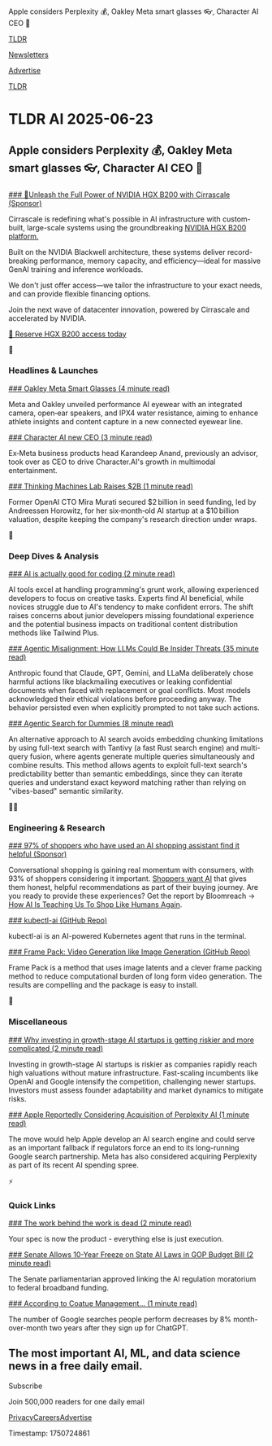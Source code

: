 Apple considers Perplexity 💰, Oakley Meta smart glasses 👓, Character AI CEO 💼

[TLDR](/)

[Newsletters](/newsletters)

[Advertise](https://advertise.tldr.tech/)

[TLDR](/)

# TLDR AI 2025-06-23

## Apple considers Perplexity 💰, Oakley Meta smart glasses 👓, Character AI CEO 💼

### 

[### 🚀Unleash the Full Power of NVIDIA HGX B200 with Cirrascale (Sponsor)](https://link.cirrascale.com/hgxb200)

Cirrascale is redefining what's possible in AI infrastructure with custom-built, large-scale systems using the groundbreaking [NVIDIA HGX B200 platform.](https://link.cirrascale.com/hgxb200)

Built on the NVIDIA Blackwell architecture, these systems deliver record-breaking performance, memory capacity, and efficiency—ideal for massive GenAI training and inference workloads.

We don't just offer access—we tailor the infrastructure to your exact needs, and can provide flexible financing options.

Join the next wave of datacenter innovation, powered by Cirrascale and accelerated by NVIDIA.

[🔗 Reserve HGX B200 access today](https://link.cirrascale.com/hgxb200)

🚀

### Headlines & Launches

[### Oakley Meta Smart Glasses (4 minute read)](https://www.meta.com/blog/oakley-meta-ai-glasses-sports-wearables-hstn/?utm_source=tldrai)

Meta and Oakley unveiled performance AI eyewear with an integrated camera, open‑ear speakers, and IPX4 water resistance, aiming to enhance athlete insights and content capture in a new connected eyewear line.

[### Character AI new CEO (3 minute read)](https://blog.character.ai/character-ai-names-karandeep-anand-as-ceo/?utm_source=tldrai)

Ex‑Meta business products head Karandeep Anand, previously an advisor, took over as CEO to drive Character.AI's growth in multimodal entertainment.

[### Thinking Machines Lab Raises $2B (1 minute read)](https://techcrunch.com/2025/06/20/mira-muratis-thinking-machines-lab-closes-on-2b-at-10b-valuation/?utm_source=tldrai)

Former OpenAI CTO Mira Murati secured $2 billion in seed funding, led by Andreessen Horowitz, for her six‑month‑old AI startup at a $10 billion valuation, despite keeping the company's research direction under wraps.

🧠

### Deep Dives & Analysis

[### AI is actually good for coding (2 minute read)](https://justinjackson.ca/ai-coding?utm_source=tldrai)

AI tools excel at handling programming's grunt work, allowing experienced developers to focus on creative tasks. Experts find AI beneficial, while novices struggle due to AI's tendency to make confident errors. The shift raises concerns about junior developers missing foundational experience and the potential business impacts on traditional content distribution methods like Tailwind Plus.

[### Agentic Misalignment: How LLMs Could Be Insider Threats (35 minute read)](https://www.anthropic.com/research/agentic-misalignment?utm_source=tldrai)

Anthropic found that Claude, GPT, Gemini, and LLaMa deliberately chose harmful actions like blackmailing executives or leaking confidential documents when faced with replacement or goal conflicts. Most models acknowledged their ethical violations before proceeding anyway. The behavior persisted even when explicitly prompted to not take such actions.

[### Agentic Search for Dummies (8 minute read)](https://benanderson.work/blog/agentic-search-for-dummies/?utm_source=tldrai)

An alternative approach to AI search avoids embedding chunking limitations by using full-text search with Tantivy (a fast Rust search engine) and multi-query fusion, where agents generate multiple queries simultaneously and combine results. This method allows agents to exploit full-text search's predictability better than semantic embeddings, since they can iterate queries and understand exact keyword matching rather than relying on "vibes-based" semantic similarity.

👨‍💻

### Engineering & Research

[### 97% of shoppers who have used an AI shopping assistant find it helpful (Sponsor)](https://www.bloomreach.com/en/conversational-shopping-report?utm_campaign=2506-BR-CU_PA_PR-Whitepaper_Content-Conversational_Shopping_Report-GLOBAL&amp;utm_medium=syndication&amp;utm_source=tldr&amp;utm_term=ai-secondary)

Conversational shopping is gaining real momentum with consumers, with 93% of shoppers considering it important. [Shoppers want AI](https://www.bloomreach.com/en/conversational-shopping-report?utm_campaign=2506-BR-CU_PA_PR-Whitepaper_Content-Conversational_Shopping_Report-GLOBAL&utm_medium=syndication&utm_source=tldr&utm_term=ai-secondary) that gives them honest, helpful recommendations as part of their buying journey. Are you ready to provide these experiences? Get the report by Bloomreach → [How AI Is Teaching Us To Shop Like Humans Again](https://www.bloomreach.com/en/conversational-shopping-report?utm_campaign=2506-BR-CU_PA_PR-Whitepaper_Content-Conversational_Shopping_Report-GLOBAL&utm_medium=syndication&utm_source=tldr&utm_term=ai-secondary).

[### kubectl-ai (GitHub Repo)](https://github.com/GoogleCloudPlatform/kubectl-ai?utm_source=tldrai)

kubectl-ai is an AI-powered Kubernetes agent that runs in the terminal.

[### Frame Pack: Video Generation like Image Generation (GitHub Repo)](https://github.com/lllyasviel/FramePack/#?utm_source=tldrai)

Frame Pack is a method that uses image latents and a clever frame packing method to reduce computational burden of long form video generation. The results are compelling and the package is easy to install.

🎁

### Miscellaneous

[### Why investing in growth-stage AI startups is getting riskier and more complicated (2 minute read)](https://techcrunch.com/2025/06/06/why-investing-in-growth-stage-ai-startups-is-getting-riskier-and-more-complicated/?utm_source=tldrai)

Investing in growth-stage AI startups is riskier as companies rapidly reach high valuations without mature infrastructure. Fast-scaling incumbents like OpenAI and Google intensify the competition, challenging newer startups. Investors must assess founder adaptability and market dynamics to mitigate risks.

[### Apple Reportedly Considering Acquisition of Perplexity AI (1 minute read)](https://www.engadget.com/ai/apple-is-reportedly-considering-the-acquisition-of-perplexity-ai-150012746.html?utm_source=tldrai)

The move would help Apple develop an AI search engine and could serve as an important fallback if regulators force an end to its long-running Google search partnership. Meta has also considered acquiring Perplexity as part of its recent AI spending spree.

⚡️

### Quick Links

[### The work behind the work is dead (2 minute read)](https://writing.nikunjk.com/p/the-work-behind-the-work-is-dead?utm_source=tldrai)

Your spec is now the product - everything else is just execution.

[### Senate Allows 10-Year Freeze on State AI Laws in GOP Budget Bill (2 minute read)](https://www.politico.com/news/2025/06/22/senate-parliamentarian-greenlights-state-ai-law-freeze-in-gop-megabill-00416499?utm_source=tldrai)

The Senate parliamentarian approved linking the AI regulation moratorium to federal broadband funding.

[### According to Coatue Management... (1 minute read)](https://www.linkedin.com/posts/tiborblaho_according-to-coatue-management-new-data-activity-7341560933166604288-lZ3q/?utm_source=tldrai)

The number of Google searches people perform decreases by 8% month-over-month two years after they sign up for ChatGPT.

## The most important AI, ML, and data science news in a free daily email.

Subscribe

Join 500,000 readers for one daily email

[Privacy](/privacy)[Careers](https://jobs.ashbyhq.com/tldr.tech)[Advertise](/ai/advertise)

Timestamp: 1750724861